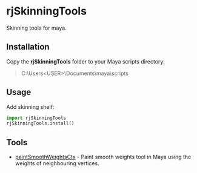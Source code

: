 # rjSkinningTools
Skinning tools for maya.

## Installation
Copy the **rjSkinningTools** folder to your Maya scripts directory:
> C:\Users\<USER>\Documents\maya\scripts

## Usage
Add skinning shelf:
```python
import rjSkinningTools
rjSkinningTools.install()
```

## Tools
* [paintSmoothWeightsCtx](paintSmoothWeightsCtx/README.md) - Paint smooth weights tool in Maya using the weights of neighbouring vertices. 
